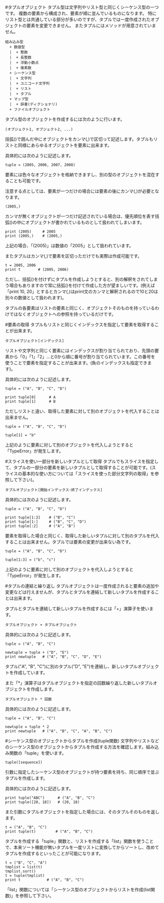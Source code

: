 #タプルオブジェクト
タプル型は文字列やリスト型と同じくシーケンス型の一つです。
複数の要素から構成され、要素が順に並んでいるものになります。
特にリスト型とは共通している部分が多いのですが、タプルでは一度作成されたオブジェクトの要素を変更できません。
またタプルにはメソッドが用意されていません。

    組み込み型
      + 数値型
      |  + 整数
      |  + 長整数
      |  + 浮動小数点
      |  + 複素数
      + シーケンス型
      |  + 文字列
      |  + ユニコード文字列
      |  + リスト
      |  + タプル
      + マップ型
      |  + 辞書(ディクショナリ)
      + ファイルオブジェクト
タプル型のオブジェクトを作成するには次のように行います。

    (オブジェクト1, オブジェクト2, ...)
括弧()で囲んだ中にオブジェクトをカンマ(,)で区切って記述します。タプルもリストと同様にあらゆるオブジェクトを要素に出来ます。

具体的には次のように記述します。

    tuple = (2005, 2006, 2007, 2008)
要素には色々なオブジェクトを格納できますし、別の型のオブジェクトを混在することも可能です。

注意する点としては、要素が一つだけの場合には要素の後にカンマ(,)が必要となります。

    (2005,)
カンマが無くオブジェクトが一つだけ記述されている場合は、優先順位を表す括弧()の中にオブジェクトが書かれているものとして扱われてしまいます。

    print (2005)     # 2005
    print (2005,)    # (2005,)
上記の場合、「(2005)」は数値の「2005」として扱われています。

またタプルはカンマ(,)で要素を区切っただけでも実際は作成可能です。

    t = 2005, 2006
    print t        # (2005, 2006)
ただし、括弧()を付けずにタプルを作成しようとすると、別の解釈をされてしまう場合もありますので常に括弧()を付けて作成した方が望ましいです。(例えば「print 10, 20」とするとカンマ(,)はprint文のカンマと解釈されるので10と20は別々の数値として扱われます)。

タプルの各要素はリストの要素と同じく、オブジェクトそのものを持っているわけではなくオブジェクトへの参照を持っているだけです。

#要素の取得
タプルもリストと同じくインデックスを指定して要素を取得することが出来ます。

    タプルオブジェクト[インデックス]
リストや文字列と同じく要素にはインデックスが割り当てられており、先頭の要素から「0」「1」「2」...と0から順に番号が割り当てられています。この番号を使うことで要素を指定することが出来ます。(負のインデックスも指定できます)。

具体的には次のように記述します。

    tuple = ("A", "B", "C", "D")
    
    print tuple[0]      # A
    print tuple[1]      # B
ただしリストと違い、取得した要素に対して別のオブジェクトを代入することは出来ません。

    tuple = ("A", "B", "C", "D")
    
    tuple[1] = "b"
上記のように要素に対して別のオブジェクトを代入しようとすると「TypeError」が発生します。

#スライスを使い一部分を新しいタプルとして取得
タプルでもスライスを指定して、タプルの一部分の要素を新しいタプルとして取得することが可能です。(スライスの基本的な使い方については「スライスを使った部分文字列の取得」を参照して下さい)。

    タプルオブジェクト[開始インデックス:終了インデックス]
具体的には次のように記述します。

    tuple = ("A", "B", "C", "D")
    
    print tuple[1:3]    # ("B", "C")
    print tuple[1:]     # ("B", "C", "D")
    print tuple[:2]     # ("A", "B")
要素を取得した場合と同じく、取得した新しいタプルに対して別のタプルを代入することは出来ません。タプルでは要素の変更が出来ない為です。

    tuple = ("A", "B", "C", "D")
    
    tuple[1:3] = ("b", "c")
上記のように要素に対して別のオブジェクトを代入しようとすると「TypeError」が発生します。

#タプルの連結と繰り返し
タプルオブジェクトは一度作成されると要素の追加や変更などは行えませんが、タプルとタプルを連結して新しいタプルを作成することは出来ます。

タプルとタプルを連結して新しいタプルを作成するには「+」演算子を使います。

    タプルオブジェクト + タプルオブジェクト
具体的には次のように記述します。

    tuple = ("A", "B", "C")
    
    newtuple = tuple + ("D", "E")
    print newtuple   # ("A", "B", "C", "D", "E")
タプル("A", "B", "C")に別のタプル("D", "E")を連結し、新しいタプルオブジェクトを作成しています。

また「*」演算子はタプルオブジェクトを指定の回数繰り返した新しいタプルオブジェクトを作成します。

    タプルオブジェクト * 回数
具体的には次のように記述します。

    tuple = ("A", "B", "C")
    
    newtuple = tuple * 2
    print newtuple   # ("A", "B", "C", "A", "B", "C")
    
#シーケンス型のオブジェクトからタプルを作成(tuple関数)
文字列やリストなどのシーケンス型のオブジェクトからタプルを作成する方法を確認します。組み込み関数の「tuple」を使います。

    tuple([sequence])
引数に指定したシーケンス型のオブジェクトが持つ要素を持ち、同じ順序で並ぶタプルを作成します。

具体的には次のように記述します。

    print tuple("ABC")      # ("A", "B", "C")
    print tuple([20, 18])   # (20, 18)
また引数にタプルオブジェクトを指定した場合には、そのタプルそのものを返します。

    t = ("A", "B", "C")
    print tuple(t)         # ("A", "B", "C")
タプルを作成する「tuple」関数と、リストを作成する「list」関数を使うことで、本来ソート機能が無いタプルを一度リストに変換してからソートし、改めてタプルを作成するといったことが可能になります。

    t = ("B", "C", "A")
    tmplist = list(t)
    tmplist.sort()
    t = tuple(tmplist)
    print t            # ("A", "B", "C")
「list」関数については「シーケンス型のオブジェクトからリストを作成(list関数)」を参照して下さい。